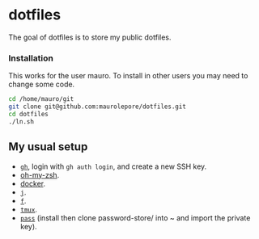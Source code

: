 # dotfiles

The goal of dotfiles is to store my public dotfiles.

### Installation

This works for the user mauro. To install in other users you may need to
change some code.

```bash
cd /home/mauro/git
git clone git@github.com:maurolepore/dotfiles.git
cd dotfiles
./ln.sh
```

## My usual setup

* [`gh`](https://cli.github.com/), login with `gh auth login`, and create a new SSH key.
* [oh-my-zsh](https://ohmyz.sh/).
* [docker](https://docs.docker.com/engine/install/ubuntu/#install-using-the-repository).
* [`j`](https://github.com/wting/autojum).
* [`f`](https://github.com/dylanaraps/fff).
* [`tmux`](https://tmuxcheatsheet.com/). 
* [`pass`](https://www.passwordstore.org/) (install then clone password-store/ into ~ and import the private key).
